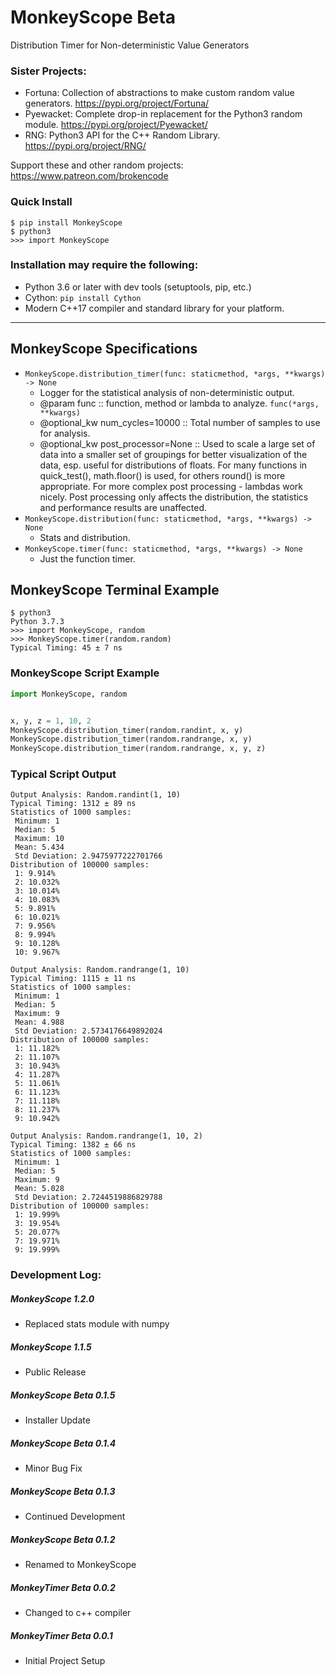 # MonkeyScope Beta
Distribution Timer for Non-deterministic Value Generators

### Sister Projects:
- Fortuna: Collection of abstractions to make custom random value generators. https://pypi.org/project/Fortuna/
- Pyewacket: Complete drop-in replacement for the Python3 random module. https://pypi.org/project/Pyewacket/
- RNG: Python3 API for the C++ Random Library. https://pypi.org/project/RNG/

Support these and other random projects: https://www.patreon.com/brokencode

### Quick Install
``` 
$ pip install MonkeyScope
$ python3
>>> import MonkeyScope
```

### Installation may require the following:
- Python 3.6 or later with dev tools (setuptools, pip, etc.)
- Cython: `pip install Cython`
- Modern C++17 compiler and standard library for your platform.

---

## MonkeyScope Specifications
- `MonkeyScope.distribution_timer(func: staticmethod, *args, **kwargs) -> None`
    - Logger for the statistical analysis of non-deterministic output.
    - @param func :: function, method or lambda to analyze. `func(*args, **kwargs)`
    - @optional_kw num_cycles=10000 :: Total number of samples to use for analysis.
    - @optional_kw post_processor=None :: Used to scale a large set of data into a smaller set of groupings for better visualization of the data, esp. useful for distributions of floats. For many functions in quick_test(), math.floor() is used, for others round() is more appropriate. For more complex post processing - lambdas work nicely. Post processing only affects the distribution, the statistics and performance results are unaffected.
- `MonkeyScope.distribution(func: staticmethod, *args, **kwargs) -> None`
    - Stats and distribution.
- `MonkeyScope.timer(func: staticmethod, *args, **kwargs) -> None`
    - Just the function timer.

## MonkeyScope Terminal Example
```
$ python3
Python 3.7.3
>>> import MonkeyScope, random
>>> MonkeyScope.timer(random.random)
Typical Timing: 45 ± 7 ns

```
### MonkeyScope Script Example
```python
import MonkeyScope, random


x, y, z = 1, 10, 2
MonkeyScope.distribution_timer(random.randint, x, y)
MonkeyScope.distribution_timer(random.randrange, x, y)
MonkeyScope.distribution_timer(random.randrange, x, y, z)
```
### Typical Script Output
```
Output Analysis: Random.randint(1, 10)
Typical Timing: 1312 ± 89 ns
Statistics of 1000 samples:
 Minimum: 1
 Median: 5
 Maximum: 10
 Mean: 5.434
 Std Deviation: 2.9475977222701766
Distribution of 100000 samples:
 1: 9.914%
 2: 10.032%
 3: 10.014%
 4: 10.083%
 5: 9.891%
 6: 10.021%
 7: 9.956%
 8: 9.994%
 9: 10.128%
 10: 9.967%

Output Analysis: Random.randrange(1, 10)
Typical Timing: 1115 ± 11 ns
Statistics of 1000 samples:
 Minimum: 1
 Median: 5
 Maximum: 9
 Mean: 4.988
 Std Deviation: 2.5734176649892024
Distribution of 100000 samples:
 1: 11.182%
 2: 11.107%
 3: 10.943%
 4: 11.287%
 5: 11.061%
 6: 11.123%
 7: 11.118%
 8: 11.237%
 9: 10.942%

Output Analysis: Random.randrange(1, 10, 2)
Typical Timing: 1382 ± 66 ns
Statistics of 1000 samples:
 Minimum: 1
 Median: 5
 Maximum: 9
 Mean: 5.028
 Std Deviation: 2.7244519886829788
Distribution of 100000 samples:
 1: 19.999%
 3: 19.954%
 5: 20.077%
 7: 19.971%
 9: 19.999%

```


### Development Log:

##### MonkeyScope 1.2.0
- Replaced stats module with numpy

##### MonkeyScope 1.1.5
- Public Release

##### MonkeyScope Beta 0.1.5
- Installer Update

##### MonkeyScope Beta 0.1.4
- Minor Bug Fix

##### MonkeyScope Beta 0.1.3
- Continued Development

##### MonkeyScope Beta 0.1.2
- Renamed to MonkeyScope

##### MonkeyTimer Beta 0.0.2
- Changed to c++ compiler

##### MonkeyTimer Beta 0.0.1
- Initial Project Setup
